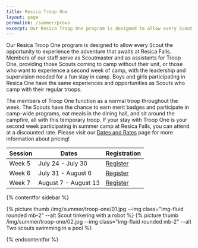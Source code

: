 ```yaml
---
title: Resica Troop One
layout: page
permalink: /summer/provo
excerpt: Our Resica Troop One program is designed to allow every Scout the opportunity to experience the adventure that awaits at Resica Falls.
---
```


Our Resica Troop One program is designed to allow every Scout the opportunity to experience the adventure that awaits at Resica Falls. Members of our staff serve as Scoutmaster and as assistants for Troop One, providing those Scouts coming to camp without their unit, or those who want to experience a second week of camp, with the leadership and supervision needed for a fun stay in camp. Boys and girls participating in Resica One have the same experiences and opportunities as Scouts who camp with their regular troops.

The members of Troop One function as a normal troop throughout the week. The Scouts have the chance to earn merit badges and participate in camp-wide programs, eat meals in the dining hall, and sit around the campfire, all with this temporary troop. If your stay with Troop One is your second week participating in summer camp at Resica Falls, you can attend at a discounted rate. Please visit our [Dates and Rates](/summer/register) page for more information about pricing!

<table class="table text-center table-sessions">
  <thead class="thead-inverse">
    <tr>
      <th class="text-center">Session</th>
      <th class="text-center">Dates</th>
      <th class="text-center">Registration</th>
    </tr>
  </thead>
  <tbody>
    <tr>
      <td>Week 5</td>
      <td>July 24 - July 30</td>
      <td><a class="btn btn-primary" href="https://scoutingevent.com/525-52835-138428">Register</a></td>
    </tr>
    <tr>
      <td>Week 6</td>
      <td>July 31 - August 6</td>
      <td><a class="btn btn-primary" href="https://scoutingevent.com/525-52835-138429">Register</a></td>
    </tr>
    <tr>
      <td>Week 7</td>
      <td>August 7 - August 13</td>
      <td><a class="btn btn-primary" href="https://scoutingevent.com/525-52835-138430">Register</a></td>
    </tr>
  </tbody>
</table>


{% contentfor sidebar %}

{% picture thumb /img/summer/troop-one/01.jpg --img class="img-fluid rounded mb-2" --alt Scout tinkering with a robot %}
{% picture thumb /img/summer/troop-one/02.jpg --img class="img-fluid rounded mb-2" --alt Two scouts swimming in a pool %}

{% endcontentfor %}
